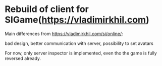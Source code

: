 # Rebuild of client for SIGame(https://vladimirkhil.com)

Main differences from https://vladimirkhil.com/si/online/:

bad design, better communication with server, possibility to set avatars

For now, only server inspector is implemented, even tho the game is fully reversed already.


